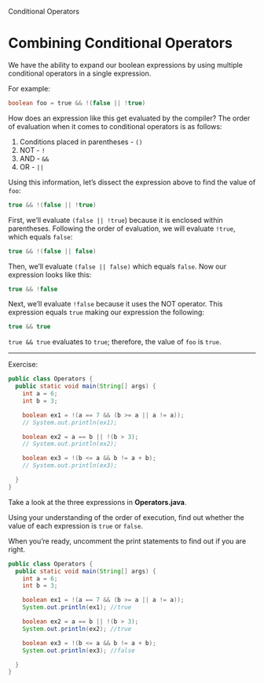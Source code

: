 Conditional Operators
# Combining Conditional Operators

We have the ability to expand our boolean expressions by using multiple conditional operators in a single expression.

For example:

```java
boolean foo = true && !(false || !true)
```

How does an expression like this get evaluated by the compiler? The order of evaluation when it comes to conditional operators is as follows:

1.  Conditions placed in parentheses - `()`
2.  NOT - `!`
3.  AND - `&&`
4.  OR - `||`

Using this information, let’s dissect the expression above to find the value of `foo`:

```java
true && !(false || !true)
```

First, we’ll evaluate `(false || !true`) because it is enclosed within parentheses. Following the order of evaluation, we will evaluate `!true`, which equals `false`:

```java
true && !(false || false)
```

Then, we’ll evaluate `(false || false)` which equals `false`. Now our expression looks like this:

```java
true && !false
```

Next, we’ll evaluate `!false` because it uses the NOT operator. This expression equals `true` making our expression the following:

```java
true && true
```

`true && true` evaluates to `true`; therefore, the value of `foo` is `true`.

---

Exercise:

```java
public class Operators {
  public static void main(String[] args) {
    int a = 6;
    int b = 3;

    boolean ex1 = !(a == 7 && (b >= a || a != a));
    // System.out.println(ex1);

    boolean ex2 = a == b || !(b > 3);
    // System.out.println(ex2);

    boolean ex3 = !(b <= a && b != a + b);
    // System.out.println(ex3); 

  }
}
```

Take a look at the three expressions in **Operators.java**.

Using your understanding of the order of execution, find out whether the value of each expression is `true` or `false`.

When you’re ready, uncomment the print statements to find out if you are right.

```java
public class Operators {
  public static void main(String[] args) {
    int a = 6;
    int b = 3;

    boolean ex1 = !(a == 7 && (b >= a || a != a));
    System.out.println(ex1); //true

    boolean ex2 = a == b || !(b > 3);
    System.out.println(ex2); //true

    boolean ex3 = !(b <= a && b != a + b);
    System.out.println(ex3); //false

  }
}
```